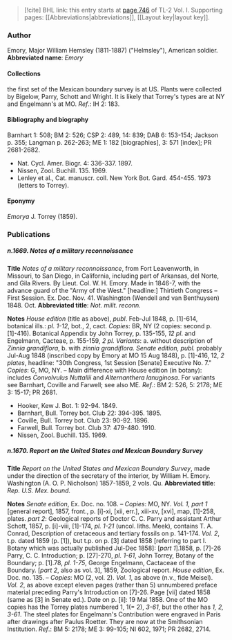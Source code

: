 > [!cite] BHL link: this entry starts at [page 746](https://www.biodiversitylibrary.org/page/33120877) of TL-2 Vol. I.
> Supporting pages: [[Abbreviations|abbreviations]], [[Layout key|layout key]].

### Author

Emory, Major William Hemsley (1811-1887) ("Helmsley"), American soldier. 
**Abbreviated name**: *Emory*

#### Collections

the first set of the Mexican boundary survey is at US. Plants were collected by Bigelow, Parry, Schott and Wright. It is likely that Torrey's types are at NY and Engelmann's at MO.
*Ref*.: IH 2: 183.

#### Bibliography and biography

Barnhart 1: 508; BM 2: 526; CSP 2: 489, 14: 839; DAB 6: 153-154; Jackson p. 355; Langman p. 262-263; ME 1: 182 \[biographies\], 3: 571 \[index\]; PR 2681-2682.
- Nat. Cycl. Amer. Biogr. 4: 336-337. 1897.
- Nissen, Zool. Buchill. 135. 1969.
- Lenley et al., Cat. manuscr. coll. New York Bot. Gard. 454-455. 1973 (letters to Torrey).

#### Eponymy

*Emorya* J. Torrey (1859).

### Publications

##### n.1669. Notes of a military reconnoissance

**Title**
*Notes of a military reconnoissance*, from Fort Leavenworth, in Missouri, to San Diego, in California, including part of Arkansas, del Norte, and Gila Rivers. By Lieut. Col. W. H. Emory. Made in 1846-7, with the advance guard of the "Army of the West." \[headline:\] Thirtieth Congress – First Session. Ex. Doc. Nov. 41. Washington (Wendell and van Benthuysen) 1848. Oct.
**Abbreviated title**: *Not. milit. reconn.*

**Notes**
*House edition* (title as above), *publ*. Feb-Jul 1848, p. \[1\]-614, botanical ills.: *pl. 1-12*, bot., 2, cact. *Copies*: BR, NY (2 copies: second p. \[1\]-416).
Botanical Appendix by John Torrey, p. 135-155, *12 pl*. and Engelmann, Cacteae, p. 155-159, *2 pl.
Variants*: a. without description of *Zinnia grandiflora*, b. with *zinnia grandiflora.
Senate edition, publ.* probably Jul-Aug 1848 (inscribed copy by Emory at MO 15 Aug 1848), p. \[1\]-416, 12, *2 plates*, headline: "30th Congress, 1st Session \[Senate\] Executive No. 7." *Copies*: G, MO, NY. – Main difference with House edition (in botany): includes *Convolvulus Nuttallii* and *Alternanthera lanuginosa*. For variants see Barnhart, Coville and Farwell; see also ME.
*Ref*.: BM 2: 526, 5: 2178; ME 3: 15-17; PR 2681.
- Hooker, Kew J. Bot. 1: 92-94. 1849.
- Barnhart, Bull. Torrey bot. Club 22: 394-395. 1895.
- Coville, Bull. Torrey bot. Club 23: 90-92. 1896.
- Farwell, Bull. Torrey bot. Club 37: 479-480. 1910.
- Nissen, Zool. Buchill. 135. 1969.

##### n.1670. Report on the United States and Mexican Boundary Survey

**Title**
*Report on the United States and Mexican Boundary Survey*, made under the direction of the secretary of the interior, by William H. Emory. Washington (A. O. P. Nicholson) 1857-1859, 2 vols. Qu.
**Abbreviated title**: *Rep. U.S. Mex. bound.*

**Notes**
*Senate edition*, Ex. Doc. no. 108. – *Copies*: MO, NY.
*Vol. 1, part 1* \[general report\], 1857, front., p. \[i\]-xi, \[xii, err.\], xiii-xv, \[xvi\], map, \[1\]-258, plates.
*part 2*: Geological reports of Doctor C. C. Parry and assistant Arthur Schott, 1857, p. \[i\]-viii, \[1\]-174, *pl. 1-21* (uncol. liths. Meek), contains T. A. Conrad, Description of cretaceous and tertiary fossils on p. 141-174.
*Vol. 2*, t.p. dated 1859 (p. \[1\]), but t.p. on p. \[3\] dated 1858 \[referring to part I. Botany which was actually published Jul-Dec 1858\]:
\[*part 1*\].1858, p. \[7\]-26 Parry, C. C. Introduction; p. \[27\]-270, *pl. 1-61*, John Torrey, Botany of the Boundary; p. \[1\].78, *pl. 1-75*, George Engelmann, Cactaceae of the Boundary.
\[*part 2*, also as vol. 3\], 1859, Zoological report.
*House edition*, Ex. Doc. no. 135. – *Copies*: MO (2, vol. 2).
*Vol. 1*, as above (n.v., fide Meisel).
*Vol. 2*, as above except eleven pages (rather than 5) unnumbered preface material preceding Parry's Introduction on \[7\]-26. Page \[vii\] dated 1858 (same as \[3\] in Senate ed.). Date on p. \[ii\]: 19 Mai 1858. One of the MO copies has the Torrey plates numbered 1, 1(= 2), *3-61*, but the other has *1, 2, 3-61*.
The steel plates for Engelmann's Contribution were engraved in Paris after drawings after Paulus Roetter. They are now at the Smithsonian Institution.
*Ref*.: BM 5: 2178; ME 3: 99-105; NI 602, 1971; PR 2682, 2714.

